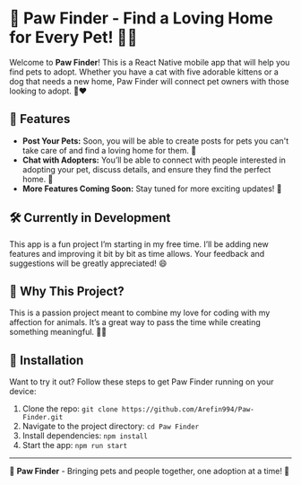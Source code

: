 # 🐾 Paw Finder - Find a Loving Home for Every Pet! 🐶🐱

Welcome to **Paw Finder**! This is a React Native mobile app that will help you find pets to adopt. Whether you have a cat with five adorable kittens or a dog that needs a new home, Paw Finder will connect pet owners with those looking to adopt. 🏡❤️

## 🌟 Features

- **Post Your Pets:** Soon, you will be able to create posts for pets you can't take care of and find a loving home for them. 📸
- **Chat with Adopters:** You’ll be able to connect with people interested in adopting your pet, discuss details, and ensure they find the perfect home. 💬
- **More Features Coming Soon:** Stay tuned for more exciting updates! 🚀

## 🛠️ Currently in Development

This app is a fun project I’m starting in my free time. I’ll be adding new features and improving it bit by bit as time allows. Your feedback and suggestions will be greatly appreciated! 😄

## 🤔 Why This Project?

This is a passion project meant to combine my love for coding with my affection for animals. It’s a great way to pass the time while creating something meaningful. 🧑‍💻

## 📱 Installation

Want to try it out? Follow these steps to get Paw Finder running on your device:

1. Clone the repo: `git clone https://github.com/Arefin994/Paw-Finder.git`
2. Navigate to the project directory: `cd Paw Finder`
3. Install dependencies: `npm install`
4. Start the app: `npm run start`

---

🌟 **Paw Finder** - Bringing pets and people together, one adoption at a time! 🌟
